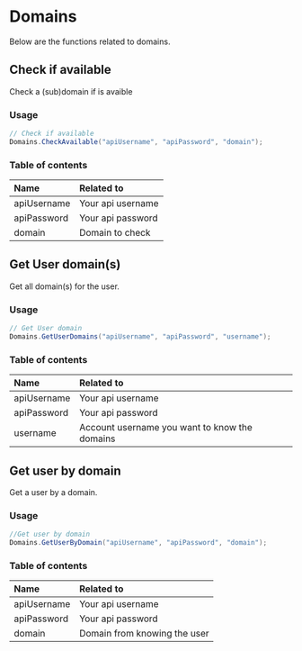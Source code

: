# Domains

Below are the functions related to domains.

## Check if available

Check a (sub)domain if is avaible

### Usage

```cs
// Check if available
Domains.CheckAvailable("apiUsername", "apiPassword", "domain");
```

### Table of contents

| Name         | Related to                      |
| :----------- | :------------------------------ |
| apiUsername  | Your api username               |
| apiPassword  | Your api password               |
| domain       | Domain to check                 |

## Get User domain(s)

Get all domain(s) for the user.
### Usage

```cs
// Get User domain
Domains.GetUserDomains("apiUsername", "apiPassword", "username");
```

### Table of contents

| Name        | Related to                                    |
| :---------- | :-------------------------------------------- |
| apiUsername | Your api username                             |
| apiPassword | Your api password                             |
| username    | Account username you want to know the domains |

## Get user by domain

Get a user by a domain.

### Usage

```cs
//Get user by domain
Domains.GetUserByDomain("apiUsername", "apiPassword", "domain");
```

### Table of contents

| Name        | Related to                             |
| :---------- | :------------------------------------- |
| apiUsername | Your api username                      |
| apiPassword | Your api password                      |
| domain      | Domain from knowing the user           |
